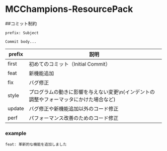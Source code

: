 # MCChampions-ResourcePack

##コミット制約

```
prefix: Subject

Commit body...
```

| prefix | 説明 |
|----|----| 
| first | 初めてのコミット（Initial Commit） |
| feat | 新機能追加 |
| fix | バグ修正 |
| style | プログラムの動きに影響を与えない変更\n(インデントの調整やフォーマッタにかけた場合など) |
| update | バグ修正や新機能追加以外のコード修正 |
| perf | パフォーマンス改善のためのコード修正 |

### example

```
feat: 革新的な機能を追加しました
```